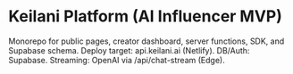 # Keilani Platform (AI Influencer MVP)

Monorepo for public pages, creator dashboard, server functions, SDK, and Supabase schema.
Deploy target: api.keilani.ai (Netlify). DB/Auth: Supabase.
Streaming: OpenAI via /api/chat-stream (Edge).
